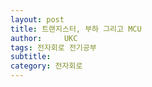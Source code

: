 ```yaml
---
layout: post
title: 트랜지스터, 부하 그리고 MCU
author:     UKC
tags: 전자회로 전기공부
subtitle: 
category: 전자회로
---
```


